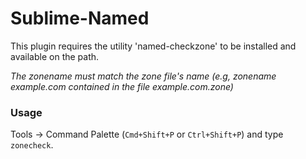 Sublime-Named
======

This plugin requires the utility 'named-checkzone' to be installed and available on the path.

*The zonename must match the zone file's name (e.g, zonename example.com contained in the file example.com.zone)*

### Usage
Tools -> Command Palette (`Cmd+Shift+P` or `Ctrl+Shift+P`) and type `zonecheck`.
